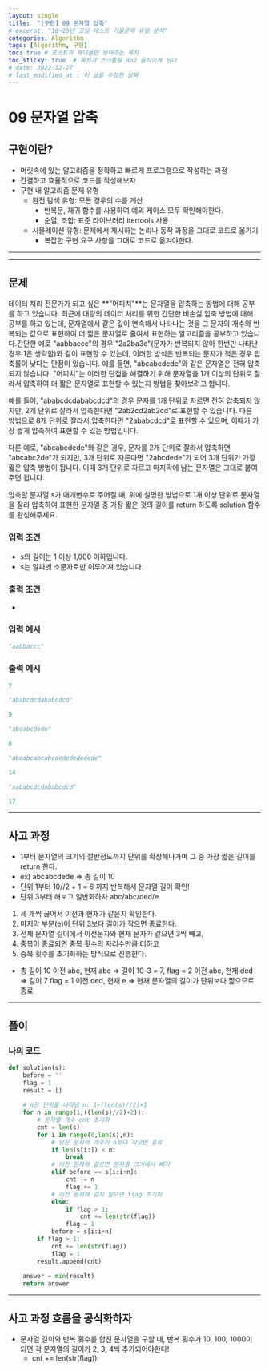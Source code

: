 ```yaml
---
layout: single
title:  "[구현] 09 문자열 압축"
# excerpt: "16~20년 코딩 테스트 기출문제 유형 분석"
categories: Algorithm
tags: [Algorithm, 구현]
toc: true # 포스트의 헤더들만 보여주는 목차 
toc_sticky: true  # 목차가 스크롤을 따라 움직이게 된다
# date: 2022-12-27
# last_modified_at : 이 글을 수정한 날짜
---
```


# 09 문자열 압축

## **구현이란?**

- 머릿속에 있는 알고리즘을 정확하고 빠르게 프로그램으로 작성하는 과정
- 간결하고 효율적으로 코드를 작성해보자
- 구현 내 알고리즘 문제 유형
    - 완전 탐색 유형: 모든 경우의 수를 계산
        - 반복문, 재귀 함수를 사용하여 예외 케이스 모두 확인해야한다.
        - 순열, 조합: 표준 라이브러리 itertools 사용
    - 시물레이션 유형: 문제에서 제시하는 논리나 동작 과정을 그대로 코드로 옮기기
        - 복잡한 구현 요구 사항을 그대로 코드로 옮겨야한다.

---

---

## 문제

데이터 처리 전문가가 되고 싶은 **"어피치"**는 문자열을 압축하는 방법에 대해 공부를 하고 있습니다. 최근에 대량의 데이터 처리를 위한 간단한 비손실 압축 방법에 대해 공부를 하고 있는데, 문자열에서 같은 값이 연속해서 나타나는 것을 그 문자의 개수와 반복되는 값으로 표현하여 더 짧은 문자열로 줄여서 표현하는 알고리즘을 공부하고 있습니다.간단한 예로 "aabbaccc"의 경우 "2a2ba3c"(문자가 반복되지 않아 한번만 나타난 경우 1은 생략함)와 같이 표현할 수 있는데, 이러한 방식은 반복되는 문자가 적은 경우 압축률이 낮다는 단점이 있습니다. 예를 들면, "abcabcdede"와 같은 문자열은 전혀 압축되지 않습니다. "어피치"는 이러한 단점을 해결하기 위해 문자열을 1개 이상의 단위로 잘라서 압축하여 더 짧은 문자열로 표현할 수 있는지 방법을 찾아보려고 합니다.

예를 들어, "ababcdcdababcdcd"의 경우 문자를 1개 단위로 자르면 전혀 압축되지 않지만, 2개 단위로 잘라서 압축한다면 "2ab2cd2ab2cd"로 표현할 수 있습니다. 다른 방법으로 8개 단위로 잘라서 압축한다면 "2ababcdcd"로 표현할 수 있으며, 이때가 가장 짧게 압축하여 표현할 수 있는 방법입니다.

다른 예로, "abcabcdede"와 같은 경우, 문자를 2개 단위로 잘라서 압축하면 "abcabc2de"가 되지만, 3개 단위로 자른다면 "2abcdede"가 되어 3개 단위가 가장 짧은 압축 방법이 됩니다. 이때 3개 단위로 자르고 마지막에 남는 문자열은 그대로 붙여주면 됩니다.

압축할 문자열 s가 매개변수로 주어질 때, 위에 설명한 방법으로 1개 이상 단위로 문자열을 잘라 압축하여 표현한 문자열 중 가장 짧은 것의 길이를 return 하도록 solution 함수를 완성해주세요.

### 입력 조건

- s의 길이는 1 이상 1,000 이하입니다.
- s는 알파벳 소문자로만 이루어져 있습니다.

### 출력 조건

- 

### **입력 예시**

```python
"aabbaccc"
```

### **출력 예시**

```python
7
```

```python
"ababcdcdababcdcd"
```

```python
9
```

```python
"abcabcdede"
```

```python
8
```

```python
"abcabcabcabcdededededede"
```

```python
14
```

```python
"xababcdcdababcdcd"
```

```python
17
```

---

## 사고 과정

- 1부터 문자열의 크기의 절반정도까지 단위를 확장해나가며 그 중 가장 짧은 길이를 return 한다.
- ex) abcabcdede => 총 길이 10
- 단위 1부터 10//2 + 1 = 6 까지 반복해서 문자열 길이 확인!
- 단위 3부터 해보고 일반화하자
abc/abc/ded/e
1. 세 개씩 끊어서 이전과 현재가 같은지 확인한다.
2. 마지막 부분(e)이 단위 3보다 길이가 작으면 종료한다.
3. 전체 문자열 길이에서 이전문자와 현재 문자가 같으면 3씩 빼고,
4. 중복이 종료되면 중복 횟수의 자리수만큼 더하고 
5. 중복 횟수를 초기화하는 방식으로 진행한다.
- 총 길이 10
이전 abc, 현재 abc => 길이 10-3 = 7, flag = 2
이전 abc, 현재 ded => 길이 7 flag = 1
이전 ded, 현재 e => 현재 문자열의 길이가 단위보다 짧으므로 종료

---

## 풀이

### **나의 코드**

```python
def solution(s):
    before = ''
    flag = 1
    result = []
    
    # n은 단위를 나타냄 n: 1~(len(s)//2)+1
    for n in range(1,((len(s)//2)+2)):
        # 문자열 개수 cnt 초기화
        cnt = len(s)
        for i in range(0,len(s),n):
            # 남은 문자의 개수가 n보다 작으면 종료
            if len(s[i:]) < n:
                break
            # 이전 문자와 같으면 문자열 크기에서 빼기
            elif before == s[i:i+n]:
                cnt -= n
                flag += 1
            # 이전 문자와 같지 않으면 flag 초기화
            else:
                if flag > 1:
                    cnt += len(str(flag))
                flag = 1
            before = s[i:i+n]
        if flag > 1:
            cnt += len(str(flag))
            flag = 1
        result.append(cnt)
        
    answer = min(result)
    return answer
```

---

## **사고 과정 흐름**을 **공식화**하자

- 문자열 길이와 반복 횟수를 합친 문자열을 구할 때, 반복 횟수가 10, 100, 1000이 되면 각 문자열의 길이가 2, 3, 4씩 추가되어야한다!
    - cnt += len(str(flag))